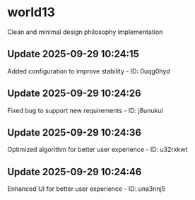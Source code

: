 # world13
Clean and minimal design philosophy implementation

## Update 2025-09-29 10:24:15
Added configuration to improve stability - ID: 0uqg0hyd


## Update 2025-09-29 10:24:26
Fixed bug to support new requirements - ID: j8unukul


## Update 2025-09-29 10:24:36
Optimized algorithm for better user experience - ID: u32rxkwt


## Update 2025-09-29 10:24:46
Enhanced UI for better user experience - ID: una3nnj5

